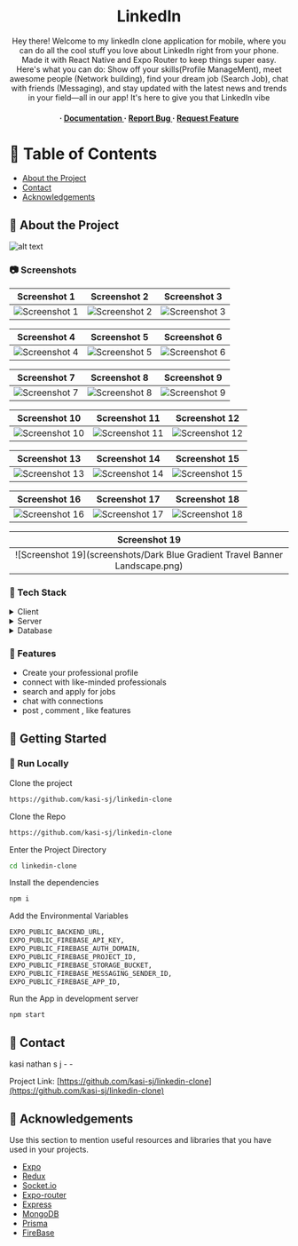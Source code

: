 <div align='center'>


<h1>LinkedIn</h1>
<p>Hey there! Welcome to my linkedIn clone application for mobile, where you can do all the cool stuff you love about LinkedIn right from your phone. Made it with React Native and Expo Router to keep things super easy. Here's what you can do: Show off your skills(Profile ManageMent), meet awesome people (Network building), find your dream job (Search Job), chat with friends (Messaging), and stay updated with the latest news and trends in your field—all in our app! It's here to give you that LinkedIn vibe</p>

<h4> <span> · </span> <a href="https://github.com/kasinathansj@gmail.com/llinkedin-clone/blob/master/README.md"> Documentation </a> <span> · </span> <a href="https://github.com/kasinathansj@gmail.com/llinkedin-clone/issues"> Report Bug </a> <span> · </span> <a href="https://github.com/kasinathansj@gmail.com/llinkedin-clone/issues"> Request Feature </a> </h4>


</div>

# :notebook_with_decorative_cover: Table of Contents

- [About the Project](#star2-about-the-project)
- [Contact](#handshake-contact)
- [Acknowledgements](#gem-acknowledgements)


## :star2: About the Project
![alt text](<Dark Blue Gradient Travel Banner Landscape (1).jpg>)

### :camera: Screenshots
| Screenshot 1 | Screenshot 2 | Screenshot 3 |
|:------------:|:------------:|:------------:|
| ![Screenshot 1](screenshots/1bd02ae4-0904-4cc4-bf1a-14498b41859c.jpg) | ![Screenshot 2](screenshots/2cc6e064-6070-4525-89c1-74e0bca4b3ef.jpg) | ![Screenshot 3](screenshots/7f33a95d-a2cd-4060-a9b7-e197136cbb4e.jpg) |

| Screenshot 4 | Screenshot 5 | Screenshot 6 |
|:------------:|:------------:|:------------:|
| ![Screenshot 4](screenshots/9b737de8-bc45-4452-aa4d-b3cfcb403bf1.jpg) | ![Screenshot 5](screenshots/20ec9be3-b750-41bf-bcf0-330ef22c78c2.jpg) | ![Screenshot 6](screenshots/581fee80-4858-458f-96f5-2edc7e86e33a.jpg) |

| Screenshot 7 | Screenshot 8 | Screenshot 9 |
|:------------:|:------------:|:------------:|
| ![Screenshot 7](screenshots/1495a351-0fd2-4fe9-9b9e-06b975974389.jpg) | ![Screenshot 8](screenshots/8740ac9f-17c6-4efa-9d45-1a1d783e05d2.jpg) | ![Screenshot 9](screenshots/58024eee-bcd0-4f04-8982-3660c92abce2.jpg) |

| Screenshot 10 | Screenshot 11 | Screenshot 12 |
|:-------------:|:-------------:|:-------------:|
| ![Screenshot 10](screenshots/738194b1-3353-4a35-b0c6-0d5463b05a0f.jpg) | ![Screenshot 11](screenshots/95644545-f7b1-4521-a5c0-e8728c914004.jpg) | ![Screenshot 12](screenshots/ad1e77f2-cadc-46d1-af48-f8f229b9678f.jpg) |

| Screenshot 13 | Screenshot 14 | Screenshot 15 |
|:-------------:|:-------------:|:-------------:|
| ![Screenshot 13](screenshots/baa8154b-1f50-4674-86c9-0eee08bae2e4.jpg) | ![Screenshot 14](screenshots/c4c3c9c0-15b1-4d81-9a16-8f253cc5c369.jpg) | ![Screenshot 15](screenshots/d6d6aebb-d545-4017-900b-476e1c4480a7.jpg) |

| Screenshot 16 | Screenshot 17 | Screenshot 18 |
|:-------------:|:-------------:|:-------------:|
| ![Screenshot 16](screenshots/e2e7c9c9-05cd-46e3-a3c8-7371f683cae1.jpg) | ![Screenshot 17](screenshots/eba664d2-9e71-411a-92a8-7e02c46d773b.jpg) | ![Screenshot 18](screenshots/f32408ad-17ed-4e07-89c3-b632cc717679.jpg) |

| Screenshot 19 |
|:-------------:|
| ![Screenshot 19](screenshots/Dark Blue Gradient Travel Banner Landscape.png) |


### :space_invader: Tech Stack
<details> <summary>Client</summary> <ul>
<li><a href="https://expo.dev/">Expo(React Native)</a></li>
</ul> </details>
<details> <summary>Server</summary> <ul>
<li><a href="https://expressjs.com/">Express</a></li>
</ul> </details>
<details> <summary>Database</summary> <ul>
<li><a href="https://www.mongodb.com/atlas/database">MongoDB</a></li>
</ul> </details>

### :dart: Features
- Create your professional profile
- connect with like-minded professionals
- search and apply for jobs
- chat with connections
- post , comment , like features


## :toolbox: Getting Started

### :running: Run Locally

Clone the project

```bash
https://github.com/kasi-sj/linkedin-clone
```
Clone the Repo
```bash
https://github.com/kasi-sj/linkedin-clone
```
Enter the Project Directory
```bash
cd linkedin-clone
```
Install the dependencies
```bash
npm i
```
Add the Environmental Variables
```bash
EXPO_PUBLIC_BACKEND_URL,
EXPO_PUBLIC_FIREBASE_API_KEY,
EXPO_PUBLIC_FIREBASE_AUTH_DOMAIN,
EXPO_PUBLIC_FIREBASE_PROJECT_ID,
EXPO_PUBLIC_FIREBASE_STORAGE_BUCKET,
EXPO_PUBLIC_FIREBASE_MESSAGING_SENDER_ID,
EXPO_PUBLIC_FIREBASE_APP_ID,
```
Run the App in development server
```bash
npm start
```


## :handshake: Contact

kasi nathan s j - -

Project Link: [https://github.com/kasi-sj/linkedin-clone](https://github.com/kasi-sj/linkedin-clone)

## :gem: Acknowledgements

Use this section to mention useful resources and libraries that you have used in your projects.

- [Expo]()
- [Redux]()
- [Socket.io]()
- [Expo-router]()
- [Express]()
- [MongoDB]()
- [Prisma]()
- [FireBase]()